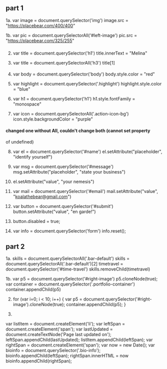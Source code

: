 ## part 1 ##

1a. var image = document.querySelector('img')
image.src = "https://placebear.com/400/400"

1b. var pic = document.querySelectorAll('#left-image')
pic.src = "https://placebear.com/325/255"
###

2. var title = document.querySelector('h1')
title.innerText = "Melina"

3. var title = document.querySelectorAll('h3')
title[1]
####

4. var body = document.querySelector('body')
body.style.color = "red"

5. var highlight = document.querySelector('.highlight')
highlight.style.color = "blue"

6. var h1 = document.querySelector('h1')
h1.style.fontFamily = "monospace"

7. var icon = document.querySelectorAll('.action-icon-bg')
icon.style.backgroundColor = "purple"
#### changed one without All, couldn't change both (cannot set property
  of undefined)

8. var el = document.querySelector('#name')
el.setAttribute("placeholder", "identify yourself")

9. var msg = document.querySelector('#message')
msg.setAttribute("placeholder", "state your business")

10. el.setAttribute("value", "your nemesis")

11. var mail = document.querySelector('#email')
mail.setAttribute("value", "koalathebear@gmail.com")

12. var button = document.querySelector('#submit')
button.setAttribute("value", "en garde!")

13. button.disabled = true;

14. var info = document.querySelector('form')
info.reset();

## part 2 ##

1a. skills = document.querySelectorAll('.bar-default')
skills = document.querySelectorAll('.bar-default')[2]
timetravel = document.querySelector('#time-travel')
skills.removeChild(timetravel)

1b. var p5 = document.querySelector('#right-image')
p5.cloneNode(true);
var container = document.querySelector('.portfolio-container')
container.appendChild(p5)

2. for (var i=0; i < 10; i++) { var p5 = document.querySelector('#right-image').cloneNode(true);
container.appendChild(p5); }

3.
var listItem = document.createElement('li');
var leftSpan = document.createElement('span');
var lastUpdated = document.createTextNode('Page last updated on');
leftSpan.appendChild(lastUpdated);
listItem.appendChild(leftSpan);
var rightSpan = document.createElement('span');
var now = new Date();
var bioinfo = document.querySelector('.bio-info');
bioinfo.appendChild(leftSpan);
rightSpan.innerHTML = now
bioinfo.appendChild(rightSpan);

